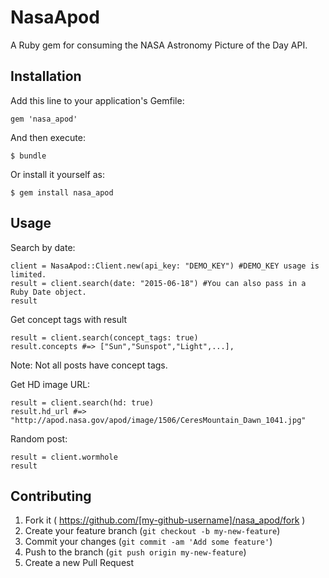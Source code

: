 # NasaApod

A Ruby gem for consuming the NASA Astronomy Picture of the Day API. 

## Installation

Add this line to your application's Gemfile:

    gem 'nasa_apod'

And then execute:

    $ bundle

Or install it yourself as:

    $ gem install nasa_apod

## Usage

Search by date:
```
client = NasaApod::Client.new(api_key: "DEMO_KEY") #DEMO_KEY usage is limited.
result = client.search(date: "2015-06-18") #You can also pass in a Ruby Date object. 
result
```

Get concept tags with result
```
result = client.search(concept_tags: true) 
result.concepts #=> ["Sun","Sunspot","Light",...],
```
Note: Not all posts have concept tags.

Get HD image URL:

```
result = client.search(hd: true) 
result.hd_url #=> "http://apod.nasa.gov/apod/image/1506/CeresMountain_Dawn_1041.jpg"
```

Random post:
```
result = client.wormhole
result
```

## Contributing

1. Fork it ( https://github.com/[my-github-username]/nasa_apod/fork )
2. Create your feature branch (`git checkout -b my-new-feature`)
3. Commit your changes (`git commit -am 'Add some feature'`)
4. Push to the branch (`git push origin my-new-feature`)
5. Create a new Pull Request
